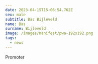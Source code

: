 ```yaml
---
date: 2023-04-15T15:06:54.762Z
sex: male
subtitle: Bas Bijleveld
name: Bas
surname: Bijleveld
image: /images/manifest/pwa-192x192.png
tags:
  - news
---
```

P﻿romoter